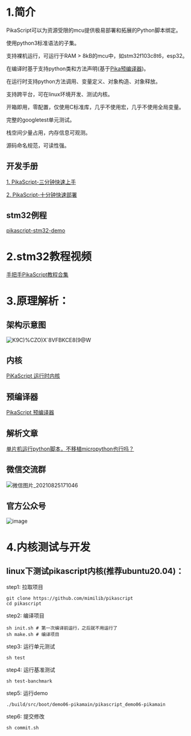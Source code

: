 

# 1.简介
PikaScript可以为资源受限的mcu提供极易部署和拓展的Python脚本绑定。

使用python3标准语法的子集。

支持裸机运行，可运行于RAM > 8kB的mcu中，如stm32f103c8t6，esp32。

在编译时基于支持python类和方法声明{基于[Pika预编译器](https://github.com/mimilib/pikascript-compiler-rust))。

在运行时支持python方法调用、变量定义、对象构造、对象释放。

支持跨平台，可在linux环境开发、测试内核。

开箱即用，零配置，仅使用C标准库，几乎不使用宏，几乎不使用全局变量。

完整的googletest单元测试。

栈空间少量占用，内存信息可观测。

源码命名规范，可读性强。

## 开发手册
[1. PikaScript-三分钟快速上手](doc/1.三分钟快速上手.md)

[2. PikaScript-十分钟快速部署](doc/2.十分钟快速部署.md)
## stm32例程
[pikascript-stm32-demo](../../../pikascript-demo-stm32)

# 2.stm32教程视频

[手把手PikaScript教程合集](https://www.bilibili.com/video/BV1mg411L72e)

# 3.原理解析：

## 架构示意图
![K9C)%CZO)X`8VFBKCE8(9@W](https://user-images.githubusercontent.com/88232613/127806449-b476b2fd-9f40-4c53-94a0-e1e965c046c3.png)

## 内核

[PiKaScript 运行时内核](https://github.com/mimilib/pikascript-core)


## 预编译器

[PikaScript 预编译器](https://github.com/mimilib/pikascript-compiler-rust)

## 解析文章
[单片机运行python脚本，不移植micropython也行吗？](https://mp.weixin.qq.com/s?__biz=MzU4NzUzMDc1OA==&mid=2247484127&idx=1&sn=f66cff49c488e48c52570c7bb570328f&chksm=fdebd5b6ca9c5ca0707fd221c32f3ad63e94aeb6f917a92774b89ea042381ea261990f5cca3c&token=2045971639&lang=zh_CN#rd)

## 微信交流群
![微信图片_20210825171046](https://user-images.githubusercontent.com/88232613/130763024-c57106f5-0d46-43d8-99e3-c331ae2594b5.jpg)

## 官方公众号
![image](https://user-images.githubusercontent.com/88232613/128301451-f0cdecea-6457-4925-b084-42e7796a856e.png)

# 4.内核测试与开发

## linux下测试pikascript内核(推荐ubuntu20.04)：

step1: 拉取项目
``` shell
git clone https://github.com/mimilib/pikascript
cd pikascript
```

step2: 编译项目
```
sh init.sh # 第一次编译前运行，之后就不用运行了 
sh make.sh # 编译项目
```

step3: 运行单元测试
``` shell	
sh test
```

step4: 运行基准测试
``` shell
sh test-banchmark
```

step5: 运行demo
``` shell
./build/src/boot/demo06-pikamain/pikascript_demo06-pikamain
```

step6: 提交修改
``` shell
sh commit.sh
```
